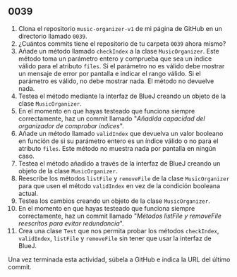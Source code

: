 ## 0039

1. Clona el repositorio `music-organizer-v1` de mi página de GitHub en un directorio llamado `0039`.
2. ¿Cuántos commits tiene el repositorio de tu carpeta `0039` ahora mismo?
3. Añade un método llamado `checkIndex` a la clase `MusicOrganizer`. Este método toma un parámetro entero y comprueba que sea un índice válido para el atributo `files`. Si el parámetro no es válido debe mostrar un mensaje de error por pantalla e indicar el rango válido. Si el parámetro es válido, no debe mostrar nada. El método no devuelve nada.
4. Testea el método mediante la interfaz de BlueJ creando un objeto de la clase `MusicOrganizer`.
5. En el momento en que hayas testeado que funciona siempre correctamente, haz un commit llamado "​_Añadida capacidad del organizador de comprobar indices_​".
6. Añade un método llamado `validIndex` que devuelva un valor booleano en función de si su parámetro entero es un índice válido o no para el atributo `files`. Este método no muestra nada por pantalla en ningún caso.
7. Testea el método añadido a través de la interfaz de BlueJ creando un objeto de la clase `MusicOrganizer`.
8. Reescribe los métodos `listFile` y `removeFile` de la clase `MusicOrganizer` para que usen el método `validIndex` en vez de la condición booleana actual.
9. Testea los cambios creando un objeto de la clase `MusicOrganizer`. 
10. En el momento en que hayas testeado que funciona siempre correctamente, haz un commit llamado "​_Métodos listFile y removeFile reescritos para evitar redundancia_​".
11. Crea una clase `Test` que nos permita probar los métodos `checkIndex`, `validIndex`, `listFile` y `removeFile` sin tener que usar la interfaz de BlueJ.

Una vez terminada esta actividad, súbela a GitHub e indica la URL del último commit.
